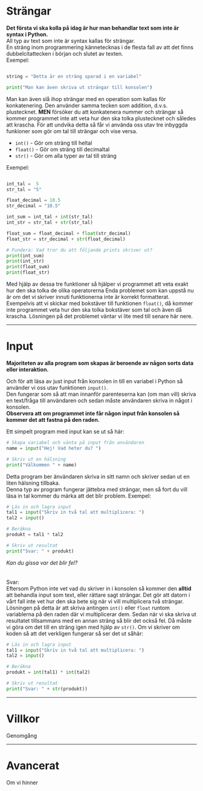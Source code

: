 # Strängar

**Det första vi ska kolla på idag är hur man behandlar text som inte är syntax i Python.**<br>
All typ av text som inte är syntax kallas för strängar.<br>
En sträng inom programmering kännetecknas i de flesta fall av att det finns dubbelcitattecken i början och slutet av texten.<br>
Exempel:
```python

string = "Detta är en sträng sparad i en variabel"

print("Man kan även skriva ut strängar till konsolen")


```

Man kan även slå ihop strängar med en operation som kallas för konkatenering. 
Den använder samma tecken som addition, d.v.s. plustecknet. **MEN** försöker du att konkatenera nummer och strängar så kommer programmet inte att veta hur den ska tolka plustecknet och således att krascha. För att undvika detta så får vi använda oss utav tre inbyggda funkioner som gör om tal till strängar och vise versa.

* ```int()``` - Gör om sträng till heltal
* ```float()``` - Gör om sträng till decimaltal
* ```str()``` - Gör om alla typer av tal till sträng

Exempel:
```python

int_tal =  5
str_tal = "5"

float_decimal = 10.5
str_decimal = "10.5"

int_sum = int_tal + int(str_tal) 
int_str = str_tal + str(str_tal) 

float_sum = float_decimal + float(str_decimal) 
float_str = str_decimal + str(float_decimal) 

# Fundera: Vad tror du att följande prints skriver ut?
print(int_sum)
print(int_str)
print(float_sum)
print(float_str)

```

Med hjälp av dessa tre funktioner så hjälper vi programmet att veta exakt hur den ska tolka de olika operatorerna 
Enda problemet som kan uppstå nu är om det vi skriver innuti funktionerna inte är korrekt formatterat. <br>
Exempelvis att vi skickar med bokstäver till funktionen ```float()```, då kommer inte programmet veta hur den ska tolka 
bokstäver som tal och även då krascha. Lösningen på det problemet väntar vi lite med till senare här nere.

<hr>

# Input

**Majoriteten av alla program som skapas är beroende av någon sorts data eller interaktion.**

Och för att läsa av just input från konsolen in till en variabel i Python så använder vi oss utav funktionen ```input()```.<br>
Den fungerar som så att man innanför parenteserna kan (om man vill) skriva en text/fråga till användaren och sedan måste användaren skriva in något i konsolen.<br>
**Observera att om programmet inte får någon input från konsolen så kommer det att fastna på den raden.**

Ett simpelt program med input kan se ut så här:
```python
# Skapa variabel och vänta på input från användaren
name = input("Hej! Vad heter du? ")

# Skriv ut en hälsning
print("Välkommen " + name)
```

Detta program ber änvändaren skriva in sitt namn och skriver sedan ut en liten hälsning tillbaka. <br>
Denna typ av program fungerar jättebra med strängar, men så fort du vill läsa in tal kommer du märka att det blir problem.
Exempel:
```python
# Läs in och lagra input
tal1 = input("Skriv in två tal att multiplicera: ")
tal2 = input()

# Beräkna
produkt = tal1 * tal2

# Skriv ut resultat
print("Svar: " + produkt)
```
*Kan du gissa var det blir fel?*
<br><br><br>
Svar:<br>
Eftersom Python inte vet vad du skriver in i konsolen så kommer den **alltid** att behandla input som text, eller rättare sagt strängar.
Det gör att datorn i vårt fall inte vet hur den ska bete sig när vi vill multiplicera två strängar.
Lösningen på detta är att skriva antingen ```int()``` eller ```float``` runtom variablerna på den raden där vi multiplicerar dem. Sedan när vi ska skriva ut resultatet tillsammans med en annan sträng så blir det också fel. Då måste vi göra om det till en sträng igen med hjälp av ```str()```. Om vi skriver om koden så att det verkligen fungerar så ser det ut såhär:
```python
# Läs in och lagra input
tal1 = input("Skriv in två tal att multiplicera: ")
tal2 = input()

# Beräkna
produkt = int(tal1) * int(tal2)

# Skriv ut resultat
print("Svar: " + str(produkt))
```

<hr>

# Villkor
Genomgång



<hr>

# Avancerat
Om vi hinner

